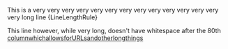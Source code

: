 This is a very very very very very very very very very very very very very very long line {LineLengthRule}

This line however, while very long, doesn't have whitespace after the 80th [columnwhichallowsforURLsandotherlongthings](#hi)